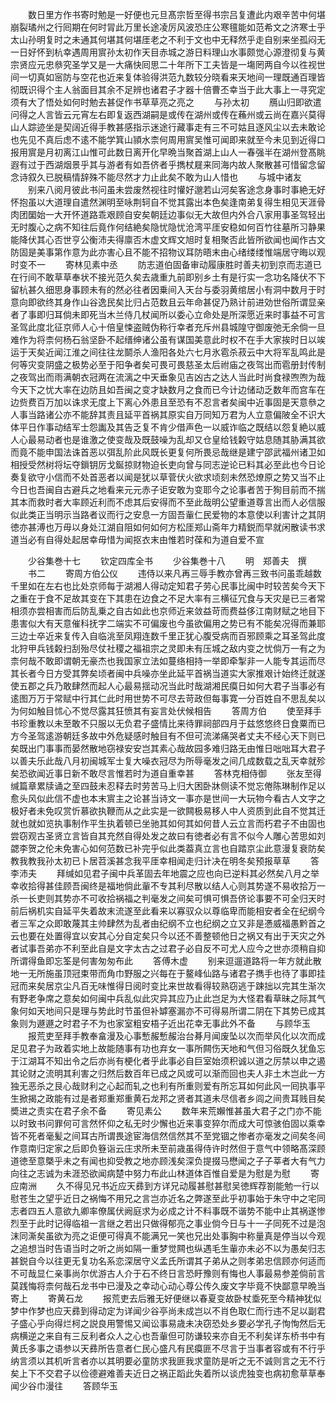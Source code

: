 <!-- { "loadSidebar": true } -->
　　数日里方作书寄时勉是一好便也元旦髙宗哲至得书宗吕复遭此内艰辛苦中何堪崩裂璚州之行囘期在何时冐此万里长途凌厉风波恐庄公寒氊能如范希文之济寒士乎太山孙明复时之未通其何堪其何堪厓老之不利于文也中无释然乎走自别来坐孤闷无一日好怀到杭幸遇周用賔孙太初作天目赤城之游日料理山水事颇觉心源澄彻复与黄宗贤应元忠叅究圣学又是一大痛快囘思二十年所下工夫皆是一塲罔两自今以徃视世间一切真如宻防与空花也近来复体验得洪范九数较分晓看来天地间一理既通百理皆彻既识得个主人翁面目其余不足辨也诸君子才器十倍曹丕幸当于此大事上一寻究定须有大了悟处如何时勉去甚促作书草草亮之亮之
　　与孙太初
　　鴈山归即欲遣问得之人言皆云元宵左右即复返西湖嗣是或传在湖州或传在蘓州或云尚在嘉兴莫得山人踪迹坐是契阔近得手教甚感指示迷途行藏事走有三不可姑且逐风尘以去未敢论也先见不真后虑不逺不能学箕山頴水柰何周用賔吴惟可闻即来就至今未见到近得口报用賔是月初离江山惟可此数日离开化早晩当聚首湖上山人一春强半在湖州登髙眺遐有过于西湖烟景乎其与游者有如吾侪者乎擕杖屣来同海内故人聚散甚可惜留念留念诗叙久已脱稿情辞殊不能尽然才力止此矣不敢为山人惜也
　　与城中诸友
　　别来八阅月彼此书问虽未尝废然视往时懽好邈若山河矣客途念身事时事絶无好怀抱虽以大道理自遣然渊明至咏荆轲自不觉其露出本色矣逢南弟复得生相见天涯骨肉团圞始一大开怀道路乖艰顾自安矣朝廷边事似无大故但内外合八家用事圣驾轻出无时腹心之病不知往后竟作何结絶矣隐忧隐忧沧湾平厓安稳如何百竹往墓所习静果能降伏其心否世亨公衡沛夫得廪否木虚文辉文旭时复相聚否此皆所欲闻也闻作古文防固是美事第作意为此亦害心且不能不招物议耳防晤末由心绪缕缕惟端居守晦以观时变不一
　　寄林见素中丞
　　防志道伯固备审动履康胜时善夫初到京而志道已在行间不敢草草奉状不接光范久矣去歳重九前即别乡土有是行实一念功名降伏不下留杭甚久细思身事顾未有的然必往者因乗间入天台与委羽黄绾居小有洞中数月于时意向即欲终其身作山谷逸民矣比归占范数且云年命甚促乃熟计前进効世俗所谓显亲者了事即归耳倘未即死当木兰侍几杖闻所以委心立命处是所深愿近来时事益不可言圣驾此度北征京师人心十倍皇悚盗贼伪称行幸者充斥州县城隍守御废弛无余倘一旦难作为将柰何杨石翁坚卧不起缙绅诸公虽有谋国美意此时权不在手大家挨时日以竢运于天矣近闻江淮之间往往龙鬬杀人渔阳各处六七月氷雹杀菽云中大将军乱鸣此是何等灾变阴盛之极势必至于阳争者矣可畏可畏慈圣太后祔庙之夜驾出而雹册封传制之夜驾出而雨满朝衣冠两在流漓之中天垂象见吉凶古之达人当此时尚食禄喣喣为哉今天下之忧大率在边防且如吾闽之变才缺数月之食而已今计边储动乏数年而宫车在边赀费百万加以诛求无度上下离心外患且至恐有不忍言者矣闽中近事固是天意叅之人事当路诸公亦不能辞其责且延平首祸其原实自万同知万君为人立意偏陂全不识大体平日作事动结军士怨讟及其告乏复不肯少借声色一以威诈临之既结以怨复絶以威人心最易动者也是谁激之使变哉及既鼓噪为乱却又仓皇给钱糓守姑息随其胁满其欲而竟不能申国法诛首恶以弭乱阶此风既长更复何所畏忌哉继是建宁邵武福州诸卫如相授受然树将坛夺鎻钥厉戈鋋掠财物迫长吏向曾与同志逆论已料其必至此也今日论奏复欲守小信而不处首恶者以闻是犹以草菅伏火欲求顷刻未然恐燎原之势又当不止今日也吾闽自古避兵之地看来元元赤子讵安敢为变耶今之论事者苦于狥目前而不揣其本而救时者大率顾近利而不虑其后安得而不至此哉明公望重道尊言出而人必信服似此类正当明示当路者议而行之安息一方固吾軰仁民爱物的本意使以利害计之其阴徳亦甚溥也万毋以身处江湖自阻如何如何方松厓郑山斋年力精鋭而早就闲散读书求道当必有自得处起居幸毋惜为闻抠衣末由惟若时葆和为道自爱不宣




　　少谷集巻十七
　　钦定四库全书
　　少谷集巻十八
　　明　郑善夫　撰
　　书二
　　寄周方伯公仪
　　违侍以来凡再三辱手教亦曾再三致书问虽乖越数千里如在左右也比处京师每于湖湘人得动定知君子劳心民事比闽中时较苦矣今天下之重在于食不足故其变在下其患在边食之不足大率有三横征冗食与天灾是已三者常相须亦尝相害而后防乱乗之自古如此也京师近来敛益苛而费益侈江南财赋之地目下患害似大有天意催科抚字二端实不可偏废也今虽欲偏用之势已有不能矣况得而兼耶三边士卒近来复传入自临洮至凤翔连数千里正犹心腹受病而百邪顾乘之耳圣驾此度北狩甲兵钱糓扫刮殆尽仗社稷之福祖宗之灵即未有压城之敌内变之忧倘万一有之为柰何哉不敢即谓朝无豪杰也我国家立法如蔓络相持一举即牵掣非一人能专其运而尽其长者今日方受其弊矣顷者闽中兵噪亦坐此延平首祸当道实大家推艰计始终迁就遂使五郡之兵乃敢肆然而起人心最易揺动况当此时哉湖湘民瘼日如何大君子当事必有逺图万万于常赋中行其仁此时用世势不可尽去苛政但每事寛一分百姓自不思乱矣以为何如触目怵心不觉尽露其狂愤其有妄言处伏候相告
　　答周方伯
　　使至拜手书珍重教以未至敢不只服以无负君子盛情比来待罪祠部四月于兹悠悠终日食粟而已方今圣驾逺游朝廷多故中外危疑感时触目有不但可流涕痛哭者丈夫不经心天下则已矣既出门事事而晏然散地窃禄安安岂其素心哉故园多难归路无由惟日咄咄耳大君子以善夫乐此哉八月初闽城军士复大噪衣冠尽为所辱毫发之间几成数载之乱天幸就殄矣恐欲闻近事日新不敢尽言惟若时为道自重幸甚
　　答林克相侍御
　　张友至得缄篇章累牍诵之至四鼓未忍释去时劳苦马上归大困卧牀侧读不觉忘倦陈琳制作足以愈头风似此信不虚也本末賔主之论甚当诗文一事亦是世间一大玩物今看古人文字之极好者未免叹赏忻慕欲执鞭而从之此实是一欲闗极易移人中人资质到此自不觉其迁就也就如览执事制作平生执着顿已坐驰其如何其如何昔人云立言而朽君子不由固也尝窃观古圣贤立言皆自其充然自得处发之故曰有徳者必有言不似今人雕心苦思如刘勰李贺之伦未免害心如何范数已补完乎似此类葢真立言也自踏京尘此意漫复衰防矣教我教我孙太初已卜居苕溪甚念我平厓幸相闻走归计决在明冬矣预报草草
　　答李沛夫
　　拜缄如见君子闽中兵革固去年地震之应也向已逆料其必然矣八月之举幸收拾得甚佳顾吾闽终是福地倘此軰不专其利尽散以结人心则其势遂不易收拾万一杀一长吏则其势亦不可收拾祸福之判毫发之间矣可惧可惧吾侪论事要不可全归天时前后祸机实自延平失着故末流遂至此看来以寡驭众以尊临卑而能相安者全在纪纲今者三军之众即敢蔑其主帅肆然为乱者由纪纲不立也纪纲之立又非是慿威福愚黔首之云也要在处置得宜以安其心分自定矣只今以还不善整顿他日之祸又有出于天灾之外者试事吾弟亦不利至此自是文字太古之过君子必自反不可尤人应今之世亦须稍自抑所谓得鱼即忘筌是何害匆匆布此
　　答傅木虚
　　别来逗遛道路将一年方就此散地一无所施虽顶冠束带而角巾野服之兴每在于鳌峰仙路与诸君子擕手也待了事即挂冠而来矣居京尘凡百无味惟得日阅时变比来世故看得较熟窃逃于踈拙以完其生渐次有野老争席之意矣如何闽中兵乱似此灾异其应乃止此岂足为大怪君看草昧之际其气象何如天地间只是理与势此时节虽但补罅塞漏亦不可得易所谓二阴在下其势已成其象则为遯遯之时君子不为也家室粗安梧子近出花幸无事此外不备
　　与顾华玉
　　报荒吏至拜手教奉畣漫及心事慙赧慙赧治台朞月闻废坠以次而举风化以次而成足见君子为政着实地上故能随事有功也弃女一事所闗伤天地和气但习俗既久犹鱼忘于江湖耳不知出令之后亦尚有梗化者乎此事必自巨室始须积诚以道之厉禁以申之遏其论财之流明其利害之归然后数百年已成之风或可以渐而回也夫人非土木岂此一方独无恶杀之艮心哉财利之心起而轧之也利有所重则爱有所忘耳如何此风一囘执事平生掀揭之政能有过是者郑重郑重黄石龙邦之贤者其道未尽信者乡闾之间贵耳贱目矣奬进之责实在君子余不备
　　寄见素公
　　数年来荒嬾惟甚虽大君子之门亦不能以时致书问罪何可言然怀仰之私无时少懈也近来事变猝尔而成大可惊骇伯固以乘幸皆不死者毫髪之间耳古所谓畏途宦海信然信然其不至党锢之惨者亦毫发之间矣冬间作意南归定家之后即负簦诣云庄求所未至前歳虽得侍许时然但于意气中领略髙深顾道徳至意槩乎未之有闻也抑受教之地亦顾浅矣深负提掇马懋闻之子子莘者大有气力向往之志诚为未涯恐欲闻病楚中努力布此山林道体百惟自爱是为慰是为慰
　　寄应南洲
　　久不得见兄书近应天彞到方详兄动履甚慰甚慰吴徳辉荐劄能勉一行以慰苍生之望乎近日之祸悔不用兄之言岂亦近名之弊遂至此乎初事始于朱守中之宅同志者四五人意欲九卿率僚属伏阙庭求为必成之计不料事既不谐势不能中止其祸遂惨烈至于此时记得临祖一言继之若出只做得郁亮之事业倘今日与十一子同死不过是泡沫同澌矣虽欲为亮之讵便可得真不能满兄一笑也兄出处事胸中称量真是停当以今观之追想当时告语当时之听之尚如隔一重梦觉闗也纵遇毛生軰亦未必不以为愚矣归志甚鋭自今以往更无复功名系恋深居守义孟氏所谓其子弟从之则孝弟忠信顾亦何适而不可哉显仁亲事尚尔优游古人介于石不终日言恐盱豫则有悔也人事最易参差倘前言莫践悔将柰何哉石龙书中已漫及之幸动心动心尊公传久废文字毕竟不快鄙意早晩当寄上
　　寄黄石龙
　　报荒吏去后雅无好便继以春夏变故卧杖埀死至今精神犹似梦中作梦也应天彞到得动定为详闻少谷亭尚未成岂以不肖色取仁而行违不足以副君子盛心乎向得烂柯之説良用警惕又闻讼事易歳未决窃恐处乡要必学孔子恂恂然后无病横逆之来自有三反利者众人之心也吾軰但可防谦较来亦自无不利矣详东桥书中有黄氏多事之语参以天彞所告意者仁民心盛凡有民瘼匪不尽言于当事者容或有不行乎纳言须以其机听言者亦以其明要必童防求我匪我求童防是听之无不诚则言之无不行矣上下不交君子以俭德避难善夫近日之祸正蹈此失着所以谈虎独变也病初愈草草奉闻少谷巾漫往
　　答顾华玉
